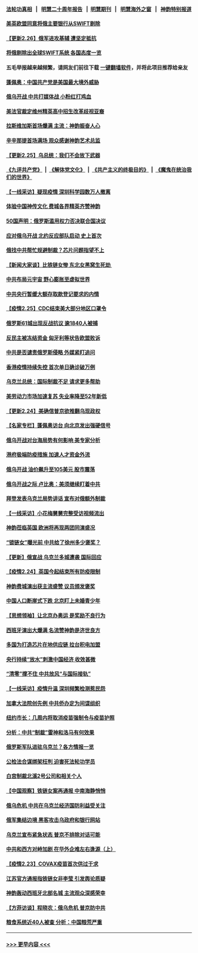#### [法轮功真相](https://github.com/gfw-breaker/truth/blob/master/README.md?t=0) &nbsp;&nbsp;|&nbsp;&nbsp; [明慧二十周年报告](https://github.com/gfw-breaker/mh-reports/blob/master/README.md?t=0) &nbsp;&nbsp;|&nbsp;&nbsp;[明慧期刊](https://github.com/gfw-breaker/mh-qikan) &nbsp;&nbsp;|&nbsp;&nbsp; [明慧海外之窗](https://github.com/gfw-breaker/mh-news/blob/master/README.md?t=0) &nbsp;&nbsp;|&nbsp;&nbsp; [神韵特别报道](https://github.com/gfw-breaker/mh-news/blob/master/shenyun.md?t=0)
#### [美英欧盟同意将俄主要银行从SWIFT剔除](../pages/nf4514/n13607712.md?t=02271001) 
#### [【更新2.26】俄军进攻基辅 遭坚定抵抗](../pages/nf4514/n13607072.md?t=02271001) 
#### [将俄剔除出全球SWIFT系统 各国态度一览](../pages/nf4514/n13607542.md?t=02271001) 
#### 五毛举报越来越频繁，请网友们前往下载 [一键翻墙软件](https://github.com/gfw-breaker/ssr-accounts)，并将此项目推荐给亲友
#### [蓬佩奥：中国共产党是美国最大境外威胁](../pages/nf4514/n13607321.md?t=02271001) 
#### [俄乌开战 中共打媒体战 小粉红打鸡血](../pages/nf4514/n13607295.md?t=02271001) 
#### [美法官裁定维州精英高中招生改革歧视亚裔](../pages/nf4514/n13606381.md?t=02271001) 
#### [拉斯维加斯首场爆满 主流：神韵振奋人心](../pages/nf4514/n13607083.md?t=02271001) 
#### [辛辛那提首场满场 观众感谢神韵艺术总监](../pages/nf4514/n13606902.md?t=02271001) 
#### [【更新2.25】乌总统：我们不会放下武器](../pages/nf4514/n13604998.md?t=02271001) 
#### [《九评共产党》](https://github.com/begood0513/9ping.md/blob/master/README.md) &nbsp;|&nbsp; [《解体党文化》](../../../../jtdwh.md/blob/master/README.md)  &nbsp;|&nbsp; [《共产主义的终极目的》](../../../../gczydzjmd.md/blob/master/README.md) &nbsp;|&nbsp; [《魔鬼在统治我们的世界》](../../../../mgztzwmdsj.md/blob/master/README.md) 
#### [【一线采访】疑现疫情 深圳科学园数万人撤离](../pages/nf4514/n13606747.md?t=02271001) 
#### [体验中国神传文化 费城各界精英齐赞神韵](../pages/nf4514/n13606738.md?t=02271001) 
#### [50国声明：俄罗斯滥用权力否决联合国决议](../pages/nf4514/n13606231.md?t=02271001) 
#### [应对俄乌开战 北约反应部队启动 史上首次](../pages/nf4514/n13605758.md?t=02271001) 
#### [俄找中共帮忙规避制裁？芯片问题指望不上](../pages/nf4514/n13605633.md?t=02271001) 
#### [【新闻大家谈】比铁链女惨 东北女黑窝生死劫 ](../pages/nf4514/n13605189.md?t=02271001) 
#### [中共布局元宇宙 野心膨胀至虚拟世界](../pages/nf4514/n13605494.md?t=02271001) 
#### [中共央行暂缓大额存取款登记要求的内情](../pages/nf4514/n13605427.md?t=02271001) 
#### [【疫情2.25】CDC结束美大部分地区口罩令](../pages/nf4514/n13604992.md?t=02271001) 
#### [俄罗斯61城出现反战抗议 逾1840人被捕](../pages/nf4514/n13604507.md?t=02271001) 
#### [反民主被冻结资金 匈牙利等状告欧盟败诉](../pages/nf4514/n13605272.md?t=02271001) 
#### [中共是否谴责俄罗斯侵略 外媒紧盯追问](../pages/nf4514/n13604723.md?t=02271001) 
#### [香港疫情持续失控 首次单日确诊破万例](../pages/nf4514/n13604666.md?t=02271001) 
#### [乌克兰总统：国际制裁不足 请求更多帮助](../pages/nf4514/n13604426.md?t=02271001) 
#### [美劳动力市场加速复苏 失业率降至52年新低](../pages/nf4514/n13603551.md?t=02271001) 
#### [【更新2.24】美确信普京欲推翻乌现政权](../pages/nf4514/n13602624.md?t=02271001) 
#### [【名家专栏】蓬佩奥访台 向北京发出强硬信号](../pages/nf4514/n13603344.md?t=02271001) 
#### [俄乌开战对台海局势有何影响 美专家分析](../pages/nf4514/n13602985.md?t=02271001) 
#### [港府极端防疫措施 加速人才资金外流](../pages/nf4514/n13602195.md?t=02271001) 
#### [俄乌开战 油价飙升至105美元 股市震荡](../pages/nf4514/n13603119.md?t=02271001) 
#### [俄乌开战之际 卢比奥：美须继续盯着中共](../pages/nf4514/n13602762.md?t=02271001) 
#### [拜登发表乌克兰局势讲话 宣布对俄额外制裁](../pages/nf4514/n13602852.md?t=02271001) 
#### [【一线采访】小花梅舅舅完整受访视频流出](../pages/nf4514/n13600832.md?t=02271001) 
#### [神韵莅临英国 欧洲将再现两团同演盛况](../pages/nf4514/n13602410.md?t=02271001) 
#### [“锁链女”曝光前 中共给了徐州多少褒奖？](../pages/nf4514/n13599788.md?t=02271001) 
#### [【更新】俄宣战 乌克兰多城遭袭 国际回应](../pages/nf4514/n13600282.md?t=02271001) 
#### [【疫情2.24】英国今起结束所有防疫限制](../pages/nf4514/n13601939.md?t=02271001) 
#### [神韵费城演出获主流盛赞 议员颁发褒奖](../pages/nf4514/n13601472.md?t=02271001) 
#### [中国人口断崖式下跌 北京盯上未婚青少年](../pages/nf4514/n13601064.md?t=02271001) 
#### [【思想领袖】让北京办奥运 是奖励不良行为](../pages/nf4514/n13582420.md?t=02271001) 
#### [西班牙演出大爆满 名流赞神韵是济世良方](../pages/nf4514/n13600647.md?t=02271001) 
#### [多国为打造芯片在地供应链 拉台积电加盟](../pages/nf4514/n13600899.md?t=02271001) 
#### [央行持续“放水”刺激中国经济 收效甚微](../pages/nf4514/n13600802.md?t=02271001) 
#### [“清零”撑不住 中共放风“与国际接轨”](../pages/nf4514/n13600644.md?t=02271001) 
#### [【一线采访】疫情升温 深圳频繁检测惹民怨](../pages/nf4514/n13599292.md?t=02271001) 
#### [加拿大法院创先例 中共侨办定为间谍组织](../pages/nf4514/n13600139.md?t=02271001) 
#### [纽约市长：几周内将取消疫苗强制令与疫苗护照](../pages/nf4514/n13600219.md?t=02271001) 
#### [分析：中共“制裁”雷神和洛马有何效果](../pages/nf4514/n13600038.md?t=02271001) 
#### [俄罗斯军队进驻乌克兰？各方情报一览](../pages/nf4514/n13600054.md?t=02271001) 
#### [公检法合谋绑架枉判 迫害死法轮功学员](../pages/nf4514/n13596338.md?t=02271001) 
#### [白宫制裁北溪2号公司和相关个人](../pages/nf4514/n13599958.md?t=02271001) 
#### [【中国观察】铁链女案再通报 中南海静悄悄](../pages/nf4514/n13598716.md?t=02271001) 
#### [俄乌危机 中共在乌克兰经济国防利益受关注](../pages/nf4514/n13599819.md?t=02271001) 
#### [俄军集结边境 黑客攻击乌政府和银行网站](../pages/nf4514/n13599813.md?t=02271001) 
#### [乌克兰宣布紧急状态 普京不排除对话可能](../pages/nf4514/n13599359.md?t=02271001) 
#### [中共和西方对峙加剧 在华外企难左右逢源（上）](../pages/nf4514/n13599593.md?t=02271001) 
#### [【疫情2.23】COVAX疫苗首次供过于求](../pages/nf4514/n13598796.md?t=02271001) 
#### [江苏官方通报指铁链女非李莹 引发舆论质疑](../pages/nf4514/n13598202.md?t=02271001) 
#### [神韵轰动西班牙北部名城 主流观众深感荣幸](../pages/nf4514/n13597819.md?t=02271001) 
#### [【方菲访谈】程晓农：俄乌危机 普京防中共](../pages/nf4514/n13597148.md?t=02271001) 
#### [粮食系统近40人被查 分析：中国粮荒严重](../pages/nf4514/n13597020.md?t=02271001) 

----
#### [ >>> 更早内容 <<< ](../indexes/nf4514-earlier.md)
